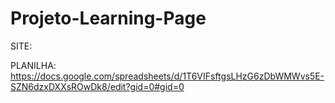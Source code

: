 # Projeto-Learning-Page
SITE:

PLANILHA:
https://docs.google.com/spreadsheets/d/1T6VIFsftgsLHzG6zDbWMWvs5E-SZN6dzxDXXsROwDk8/edit?gid=0#gid=0

